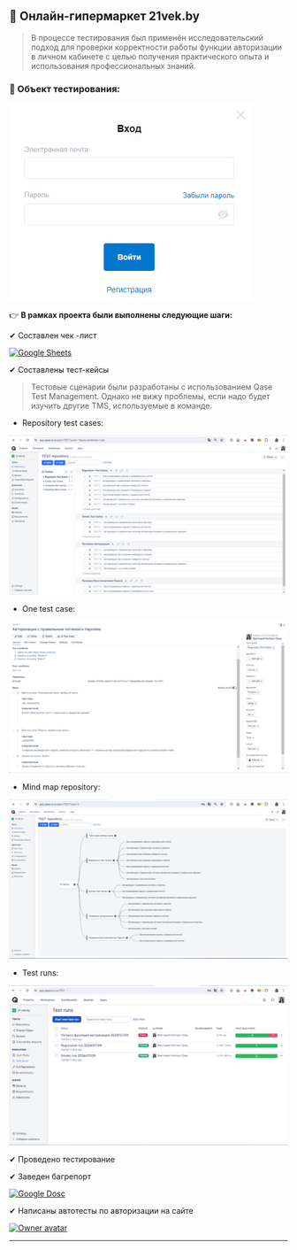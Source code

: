 ## 🐯 Онлайн-гипермаркет 21vek.by
 
> В процессе тестирования был применён исследовательский подход для проверки корректности работы функции авторизации в личном кабинете с целью получения практического опыта и использования профессиональных знаний.

### 📍 Объект тестирования:

![](https://github.com/ViktoryiaKaplunHryts/21vek.by/blob/main/%D0%9E%D0%B1%D1%8A%D0%B5%D0%BA%D1%82%20%D1%82%D0%B5%D1%81%D1%82%D0%B8%D1%80%D0%BE%D0%B2%D0%B0%D0%BD%D0%B8%D1%8F.png)

👉 **В рамках проекта были выполнены следующие шаги:**

✔ Составлен чек -лист

[<img src="https://img.icons8.com/?size=48&id=30461&format=png" title="Нажми меня" alt="Google Sheets" width="50" height="50" style="max-width: 100%;">](https://docs.google.com/spreadsheets/d/1aFjGsPWIRL_vm443BoMXJDhdYQ-vt1-BtCamMvqi1yo/edit?usp=sharing)



✔ Составлены тест-кейсы

   > Тестовые сценарии были разработаны с использованием Qase Test Management. Однако не вижу проблемы, если надо будет изучить другие TMS, используемые в команде.

- Repository test cases:

![](https://github.com/ViktoryiaKaplunHryts/21vek.by/blob/main/Repository%20test%20cases.png)

- One test case:

![](https://github.com/ViktoryiaKaplunHryts/21vek.by/blob/main/One%20test%20case.png)

- Mind map repository:

![](https://github.com/ViktoryiaKaplunHryts/21vek.by/blob/main/Mind%20map%20repository.png)

- Test runs:

![](https://github.com/ViktoryiaKaplunHryts/21vek.by/blob/main/Test%20runs.png)
   
✔ Проведено тестирование

✔ Заведен багрепорт

[<img src="https://www.gstatic.com/images/branding/product/1x/docs_2020q4_48dp.png" title="Нажми меня" alt="Google Dosc" width="50" height="50" style="max-width: 100%;">](https://docs.google.com/document/d/1yC0fuAM4ExIh1UdqaSSbgw4DJBA2U8_DwdHgcjwaJkM/edit?usp=sharing)

✔ Написаны автотесты по авторизации на сайте

[<img class="avatar mr-2 d-none d-md-block" alt="Owner avatar" src="https://avatars.githubusercontent.com/u/983927?s=48&amp;v=4" title="Selenium" alt="Selenium" width="40" height="40" data-canonical-src="https://selenium.dev/images/selenium_logo_square_green.png" style="max-width: 100%;">](https://github.com/ViktoryiaKaplunHryts/Python-Selenium-Allure)
   




____________________________________________________________________________________________________________________________________________________






















